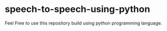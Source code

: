 # speech-to-speech-using-python
Feel Free to use this repository build using python programming language.
